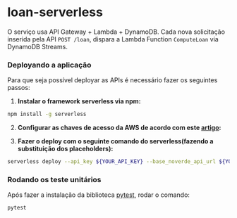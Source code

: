 # loan-serverless
O serviço usa API Gateway + Lambda + DynamoDB. Cada nova solicitação inserida pela API `POST /loan`, dispara a Lambda Function `ComputeLoan` via DynamoDB Streams.

### Deployando a aplicação
Para que seja possível deployar as APIs é necessário fazer os seguintes passos:

1. **Instalar o framework serverless via npm:**
```bash
npm install -g serverless
```

2. **Configurar as chaves de acesso da AWS de acordo com este [artigo](https://www.serverless.com/framework/docs/providers/aws/guide/credentials/):**

3. **Fazer o deploy com o seguinte comando do serverless(fazendo a substituição dos placeholders):**
```bash
serverless deploy --api_key ${YOUR_API_KEY} --base_noverde_api_url ${YOUR_API_URL}
```


### Rodando os teste unitários
Após fazer a instalação da biblioteca [pytest](https://pypi.org/project/pytest/), rodar o comando:
```bash
pytest
```